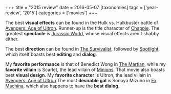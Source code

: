 +++
title = "2015 review"
date = 2016-05-07
[taxonomies]
tags = ['year-review', '2015']
categories = ['movies']
+++

The best **visual effects** can be found in the Hulk vs. Hulkbuster
battle of [Avengers: Age of Ultron]. Runner-up is the title character of
[Chappie]. The greatest **spectacle** is [Jurassic World], whose visual
effects aren't shabby either.

The best **direction** can be found in [The Survivalist], followed by
[Spotlight], which itself boasts best **editing** and **dialog**.

My **favorite performance** is that of Benedict Wong in [The Martian],
while my **favorite villain** is Scarlet, the lead villain of [Minions].
That movie also boasts best **visual design**. My **favorite character**
is Ultron, the lead villain in [Avengers: Age of Ultron] The most
**desirable gal** is Sonoya Mizuno in [Ex Machina], which also happens
to have the **best dialog**.

  [Avengers: Age of Ultron]: http://tshepang.net/avengers-age-of-ultron
  [Chappie]: http://tshepang.net/chappie
  [Jurassic World]: http://tshepang.net/jurassic-world
  [The Survivalist]: http://tshepang.net/the-survivalist
  [Spotlight]: http://tshepang.net/spotlight
  [The Martian]: http://tshepang.net/the-martian
  [Minions]: http://tshepang.net/minions
  [Ex Machina]: http://tshepang.net/ex-machina
